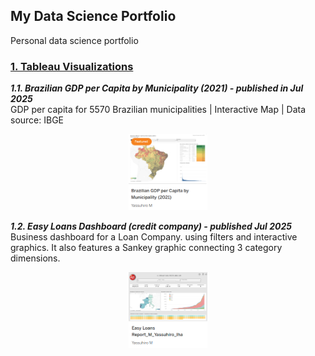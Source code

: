 ## My Data Science Portfolio
Personal data science portfolio

### [1. Tableau Visualizations](https://public.tableau.com/app/profile/yassuhiro.m/vizzes) 
***1.1. Brazilian GDP per Capita by Municipality (2021) - published in Jul 2025***  
GDP per capita for 5570 Brazilian municipalities | Interactive Map | Data source: IBGE
<p align="center">
  <a href="https://public.tableau.com/app/profile/yassuhiro.m/viz/BrazilianGDPperCapitabyMunicipality2021/BrazilianGDPperCapita-InteractiveDashboard">
    <img src="https://github.com/YassuhiroM/project-assets/blob/main/img_tableau_br_gdp_2021.png" alt="Brazilian GDP per Capita Dashboard Thumbnail" width="25%">
  </a>
</p>

***1.2. Easy Loans Dashboard (credit company) - published Jul 2025***  
Business dashboard for a Loan Company. using filters and interactive graphics. It also features a Sankey graphic connecting 3 category dimensions.
<p align="center">
  <a href="https://public.tableau.com/views/EasyLoansReport_M_Yassuhiro_Iha/Dashboard1?:language=en-US&:sid=&:redirect=auth&:display_count=n&:origin=viz_share_link">
    <img src="https://github.com/YassuhiroM/project-assets/blob/main/img_tableau_easy_loans.png" alt="Brazilian GDP per Capita Dashboard Thumbnail" width="25%">
  </a>
</p>
